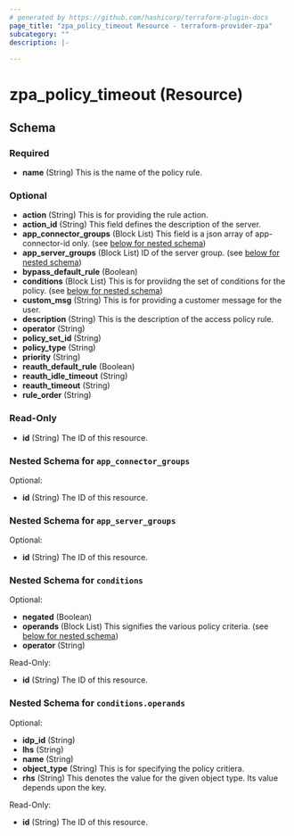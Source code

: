 ```yaml
---
# generated by https://github.com/hashicorp/terraform-plugin-docs
page_title: "zpa_policy_timeout Resource - terraform-provider-zpa"
subcategory: ""
description: |-
  
---
```


# zpa_policy_timeout (Resource)





<!-- schema generated by tfplugindocs -->
## Schema

### Required

- **name** (String) This is the name of the policy rule.

### Optional

- **action** (String) This is for providing the rule action.
- **action_id** (String) This field defines the description of the server.
- **app_connector_groups** (Block List) This field is a json array of app-connector-id only. (see [below for nested schema](#nestedblock--app_connector_groups))
- **app_server_groups** (Block List) ID of the server group. (see [below for nested schema](#nestedblock--app_server_groups))
- **bypass_default_rule** (Boolean)
- **conditions** (Block List) This is for proviidng the set of conditions for the policy. (see [below for nested schema](#nestedblock--conditions))
- **custom_msg** (String) This is for providing a customer message for the user.
- **description** (String) This is the description of the access policy rule.
- **operator** (String)
- **policy_set_id** (String)
- **policy_type** (String)
- **priority** (String)
- **reauth_default_rule** (Boolean)
- **reauth_idle_timeout** (String)
- **reauth_timeout** (String)
- **rule_order** (String)

### Read-Only

- **id** (String) The ID of this resource.

<a id="nestedblock--app_connector_groups"></a>
### Nested Schema for `app_connector_groups`

Optional:

- **id** (String) The ID of this resource.


<a id="nestedblock--app_server_groups"></a>
### Nested Schema for `app_server_groups`

Optional:

- **id** (String) The ID of this resource.


<a id="nestedblock--conditions"></a>
### Nested Schema for `conditions`

Optional:

- **negated** (Boolean)
- **operands** (Block List) This signifies the various policy criteria. (see [below for nested schema](#nestedblock--conditions--operands))
- **operator** (String)

Read-Only:

- **id** (String) The ID of this resource.

<a id="nestedblock--conditions--operands"></a>
### Nested Schema for `conditions.operands`

Optional:

- **idp_id** (String)
- **lhs** (String)
- **name** (String)
- **object_type** (String) This is for specifying the policy critiera.
- **rhs** (String) This denotes the value for the given object type. Its value depends upon the key.

Read-Only:

- **id** (String) The ID of this resource.


